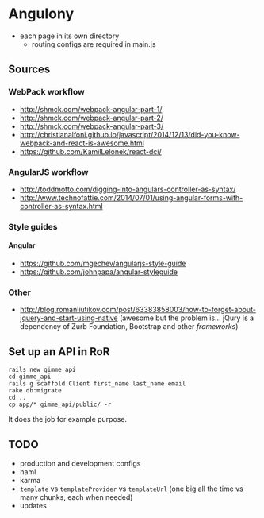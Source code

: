   # Angulony

* each page in its own directory
  * routing configs are required in main.js

## Sources

### WebPack workflow
* http://shmck.com/webpack-angular-part-1/
* http://shmck.com/webpack-angular-part-2/
* http://shmck.com/webpack-angular-part-3/
* http://christianalfoni.github.io/javascript/2014/12/13/did-you-know-webpack-and-react-is-awesome.html
* https://github.com/KamilLelonek/react-dci/

### AngularJS workflow
* http://toddmotto.com/digging-into-angulars-controller-as-syntax/
* http://www.technofattie.com/2014/07/01/using-angular-forms-with-controller-as-syntax.html

### Style guides
#### Angular
* https://github.com/mgechev/angularjs-style-guide
* https://github.com/johnpapa/angular-styleguide

### Other
* http://blog.romanliutikov.com/post/63383858003/how-to-forget-about-jquery-and-start-using-native
  (awesome but the problem is... jQury is a dependency of Zurb Foundation, Bootstrap and other *frameworks*)

## Set up an API in RoR

```
rails new gimme_api
cd gimme_api
rails g scaffold Client first_name last_name email
rake db:migrate
cd ..
cp app/* gimme_api/public/ -r
```

It does the job for example purpose.

## TODO

* production and development configs
* haml
* karma
* `template` vs `templateProvider` vs `templateUrl`
  (one big all the time vs many chunks, each when needed)
* updates
